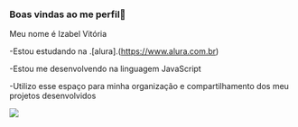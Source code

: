 ### Boas vindas ao me perfil💙

Meu nome é Izabel Vitória

-Estou estudando na .[alura].(https://www.alura.com.br)

-Estou me desenvolvendo na linguagem JavaScript

-Utilizo esse espaço para minha organização e compartilhamento dos meu projetos desenvolvidos


![](https://media1.tenor.com/m/yyhPM6bVM_IAAAAd/nene-yashiro.gif)



